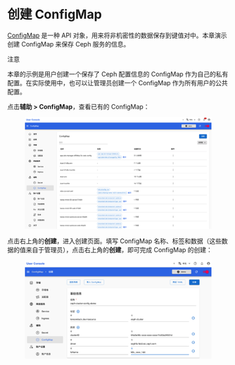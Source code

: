 # 创建 ConfigMap

<a target="_blank" rel="noopener noreferrer" href="https://t9k.github.io/user-manuals/latest/modules/auxiliary/configmap.html">ConfigMap</a> 是一种 API 对象，用来将非机密性的数据保存到键值对中。本章演示创建 ConfigMap 来保存 Ceph 服务的信息。

<aside class="note">
<div class="title">注意</div>

本章的示例是用户创建一个保存了 Ceph 配置信息的 ConfigMap 作为自己的私有配置。在实际使用中，也可以让管理员创建一个 ConfigMap 作为所有用户的公共配置。

</aside>

点击**辅助 > ConfigMap**，查看已有的 ConfigMap：

<figure class="screenshot">
  <img alt="list-configmap" src="../../assets/guide/manage-storage-network-and-auxiliary/auxiliary/list-configmap.png" />
</figure>

点击右上角的**创建**，进入创建页面。填写 ConfigMap 名称、标签和数据（这些数据的值来自于管理员），点击右上角的**创建**，即可完成 ConfigMap 的创建：

<figure class="screenshot">
  <img alt="create-configmap" src="../../assets/guide/manage-storage-network-and-auxiliary/auxiliary/create-configmap.png" />
</figure>
